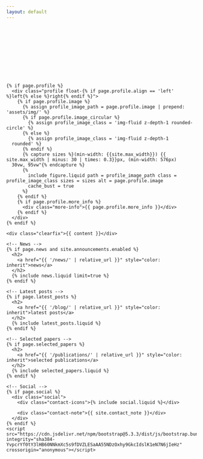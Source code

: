 ```yaml
---
layout: default
---
```

<div class="post">
  <header class="post-header">
<!--         <h1 class="post-title">  
      {% if site.title == 'blank' %}
        <span class="font-weight-bold">{{ site.first_name }}</span> {{ site.middle_name }}
        {{ site.last_name }}
      {% else %}
        {{ site.title }}
      {% endif %}
                </h1>  -->
    
<!--     <p class="desc">{{ page.subtitle }}</p>  -->
      </header> 
    

  <article>
      
    {% if page.profile %}
      <div class="profile float-{% if page.profile.align == 'left' %}left{% else %}right{% endif %}">
        {% if page.profile.image %}
          {% assign profile_image_path = page.profile.image | prepend: 'assets/img/' %}
          {% if page.profile.image_circular %}
            {% assign profile_image_class = 'img-fluid z-depth-1 rounded-circle' %}
          {% else %}
            {% assign profile_image_class = 'img-fluid z-depth-1
      rounded' %}
          {% endif %}
          {% capture sizes %}(min-width: {{site.max_width}}) {{ site.max_width | minus: 30 | times: 0.3}}px, (min-width: 576px)
      30vw, 95vw"{% endcapture %}
          {%
            include figure.liquid path = profile_image_path class = profile_image_class sizes = sizes alt = page.profile.image
            cache_bust = true
          %}
        {% endif %}
        {% if page.profile.more_info %}
          <div class="more-info">{{ page.profile.more_info }}</div>
        {% endif %}
      </div>
    {% endif %}

    <div class="clearfix">{{ content }}</div>

    <!-- News -->
    {% if page.news and site.announcements.enabled %}
      <h2>
        <a href="{{ '/news/' | relative_url }}" style="color: inherit">news</a>
      </h2>
      {% include news.liquid limit=true %}
    {% endif %}

    <!-- Latest posts -->
    {% if page.latest_posts %}
      <h2>
        <a href="{{ '/blog/' | relative_url }}" style="color: inherit">latest posts</a>
      </h2>
      {% include latest_posts.liquid %}
    {% endif %}

    <!-- Selected papers -->
    {% if page.selected_papers %}
      <h2>
        <a href="{{ '/publications/' | relative_url }}" style="color: inherit">selected publications</a>
      </h2>
      {% include selected_papers.liquid %}
    {% endif %}

    <!-- Social -->
    {% if page.social %}
      <div class="social">
        <div class="contact-icons">{% include social.liquid %}</div>

        <div class="contact-note">{{ site.contact_note }}</div>
      </div>
    {% endif %}
    <script src="https://cdn.jsdelivr.net/npm/bootstrap@5.3.3/dist/js/bootstrap.bundle.min.js" integrity="sha384-YvpcrYf0tY3lHB60NNkmXc5s9fDVZLESaAA55NDzOxhy9GkcIdslK1eN7N6jIeHz" crossorigin="anonymous"></script>
  </article>
    

</div>
